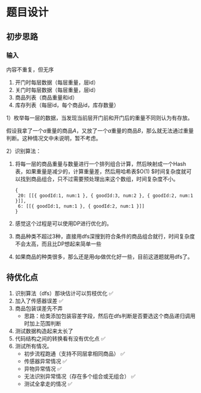 # 题目设计

## 初步思路

### 输入

内容不重复，但无序

1. 开门时每层数据（每层重量，层id）
2. 关门时每层数据（每层重量，层id）
3. 商品列表（商品重量和id）
4. 库存列表（每层id，每个商品id，库存数量）

1）枚举每一层的数据，当发现当前层开门前和开门后的重量不同则认为有存放。

假设我拿了一个$a$重量的商品$A$，又放了一个$a$重量的商品$B$，那么就无法通过重量判断。这种情况文中未说明，暂不考虑。

2）识别算法：

1. 将每一层的商品重量与数量进行一个排列组合计算，然后映射成一个Hash表，如果重量是减少的，计算重量差，然后用哈希表$O(1)
   $时间复杂度就可以找到商品组合，只不过需要预处理出来这个数组，时间复杂度不小。

   ```
   {
   	20: [[{ goodId:1, num:1 }, { goodId:3, num:2 }, { goodId:2, num:1 }]],
   	6: [[{ goodId:1, num:1 }, { goodId:2, num:1 }]]
   }
   ```

2. 感觉这个过程是可以使用DP进行优化的。

3. 商品种类不超过3种，直接用dfs深搜到符合条件的商品组合就行，时间复杂度不会太高，而且比DP想起来简单一些
4. 如果商品的种类很多，那么还是用dp做优化好一些，目前这道题就用dfs了。

## 待优化点

1. 识别算法（dfs）那块估计可以剪枝优化 ✅
2. 加入了传感器误差 ✅
3. 商品包装误差先不弄
    - 思路：给类添加包装容差字段，然后在dfs判断是否要选这个商品递归调用时加上范围判断
2. 测试数据构造起来太长了
3. 代码结构之间的转换看有没有优化点 ✅
4. 测试所有情况。
    - 初步流程跑通（支持不同层拿相同商品） ✅
    - 传感器异常情况 ✅
    - 异物异常情况 ✅
    - 无法识别异常情况（存在多个组合或无组合） ✅
    - 测试全拿走的情况 ✅


